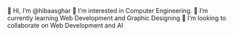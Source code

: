 👋 Hi, I’m @hibaasghar
👀 I’m interested in Computer Engineering.
🌱 I’m currently learning Web Development and Graphic Designing
💞️ I’m looking to collaborate on Web Development and AI

